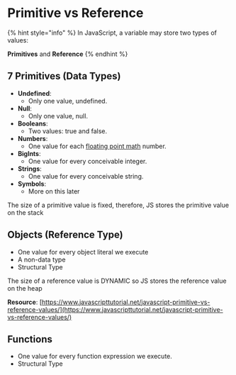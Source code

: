 # Primitive vs Reference

{% hint style="info" %}
In JavaScript, a variable may store two types of values: 

**Primitives** and **Reference**
{% endhint %}

## 7 Primitives \(Data Types\)

* **Undefined**:
  *  Only one value, undefined.
* **Null**: 
  * Only one value, null.
* **Booleans**: 
  * Two values: true and false.
* **Numbers**:
  *  One value for each  [floating point math](https://el2.convertkit-mail.com/c/8kuk429m8li3ul03z6hk/7df7h2up57xel8/aHR0cHM6Ly9lbi53aWtpcGVkaWEub3JnL3dpa2kvRG91YmxlLXByZWNpc2lvbl9mbG9hdGluZy1wb2ludF9mb3JtYXQ=)  number.
* **BigInts**:
  *  One value for every conceivable integer.
* **Strings**:
  *  One value for every conceivable string.
* **Symbols**:
  *  More on this later

The size of a primitive value is fixed, therefore, JS stores the primitive value on the stack

## Objects \(Reference Type\)

* One value for every object literal we execute
* A non-data type
* Structural Type

The size of a reference value is DYNAMIC so JS stores the reference value on the heap

**Resource**: [https://www.javascripttutorial.net/javascript-primitive-vs-reference-values/](https://www.javascripttutorial.net/javascript-primitive-vs-reference-values/)

## Functions

* One value for every function expression we execute.
* Structural Type



